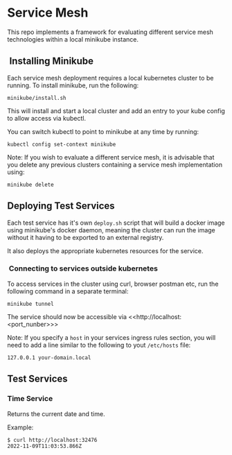 # Service Mesh

This repo implements a framework for evaluating different service mesh technologies within a local minikube instance.

##  Installing Minikube

Each service mesh deployment requires a local kubernetes cluster to be running. To install minikube, run the following:

```shell
minikube/install.sh
```

This will install and start a local cluster and add an entry to your kube config to allow access via kubectl.

You can switch kubectl to point to minikube at any time by running:

```shell
kubectl config set-context minikube
```

Note: If you wish to evaluate a different service mesh, it is advisable that you delete any previous clusters
containing a service mesh implementation using:

```shell
minikube delete
```

## Deploying Test Services

Each test service has it's own `deploy.sh` script that will build a docker image using minikube's docker daemon, meaning the cluster can run the image without it having to be exported to an external registry.

It also deploys the appropriate kubernetes resources for the service.

###  Connecting to services outside kubernetes

To access services in the cluster using curl, browser postman etc, run the following command in a separate terminal:

```shell
minikube tunnel
```

The service should now be accessible via <<http://localhost:<port_nunber>>>

Note: If you specify a `host` in your services ingress rules section, you will need to add a line similar to the following to yout `/etc/hosts` file:

```
127.0.0.1 your-domain.local
```

## Test Services

### Time Service

Returns the current date and time.

Example:

```shell
$ curl http://localhost:32476
2022-11-09T11:03:53.866Z
```
